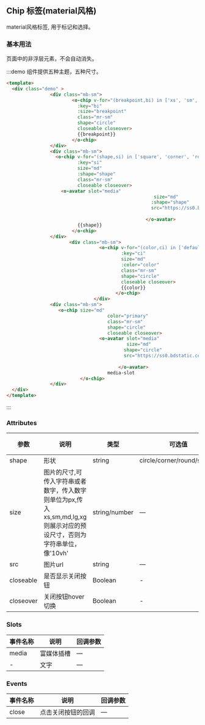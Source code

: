## Chip 标签(material风格)

material风格标签, 用于标记和选择。

### 基本用法

页面中的非浮层元素，不会自动消失。

:::demo 组件提供五种主题，五种尺寸。
```html
<template>
  <div class="demo" >
                <div class="mb-sm">
                        <o-chip v-for="(breakpoint,bi) in ['xs', 'sm', 'md', 'lg', 'xl']"
                          :key="bi"
                          :size="breakpoint"
                          class="mr-sm"
                          shape="circle"
                          closeable closeover>
                          {{breakpoint}}
                        </o-chip>
                </div>
                <div class="mb-sm">
                  <o-chip v-for="(shape,si) in ['square', 'corner', 'round', 'circle']"
                          :key="si"
                          size="md"
                          :shape="shape"
                          class="mr-sm"
                          closeable closeover>
                    <o-avatar slot="media"
                                                      size="md"
                                                     :shape="shape"
                                                     src="https://ss0.bdstatic.com/70cFvHSh_Q1YnxGkpoWK1HF6hhy/it/u=3684399326,3232919480&fm=26&gp=0.jpg">
                                         
                                                   </o-avatar>
                          {{shape}}
                        </o-chip>
                </div>
                       <div class="mb-sm">
                                  <o-chip v-for="(color,ci) in ['default', 'primary', 'success', 'info', 'warning', 'danger']"
                                          :key="ci"
                                          size="md"
                                          :color="color"
                                          class="mr-sm"
                                          shape="circle"
                                          closeable closeover>
                                          {{color}}
                                        </o-chip>
                                </div>
                <div class="mb-sm">
                   <o-chip size="md"
                                     color="primary"
                                     class="mr-sm"
                                     shape="circle"
                                     closeable closeover>
                                  <o-avatar slot="media"
                                            size="md"
                                           shape="circle"
                                           src="https://ss0.bdstatic.com/70cFvHSh_Q1YnxGkpoWK1HF6hhy/it/u=3684399326,3232919480&fm=26&gp=0.jpg">
                                       
                                         </o-avatar>
                                     media-slot
                           </o-chip>
                </div>
  </div>
</template>
```
:::


### Attributes
| 参数      | 说明          | 类型      | 可选值                           | 默认值  |
|---------- |-------------- |---------- |--------------------------------  |-------- |
| shape | 形状 | string | circle/corner/round/square | circle |
| size | 图片的尺寸,可传入字符串或者数字，传入数字则单位为px,传入xs,sm,md,lg,xg则展示对应的预设尺寸，否则为字符串单位，像'10vh' | string/number | — | md |
| src | 图片url | string | — | — |
| closeable |是否显示关闭按钮|Boolean|-|false
| closeover|关闭按钮hover切换 |Boolean|-|false

### Slots
| 事件名称 | 说明 | 回调参数 |
|---------- |-------- |---------- |
| media | 富媒体插槽 | — |
| - | 文字 | — |

### Events
| 事件名称 | 说明 | 回调参数 |
|---------- |-------- |---------- |
| close | 点击关闭按钮的回调 | — |
